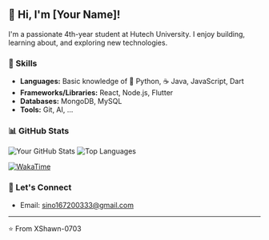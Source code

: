 

## 👋 Hi, I'm [Your Name]!

I'm a passionate 4th-year student at Hutech University. I enjoy building, learning about, and exploring new technologies.

### 🚀 Skills

*   **Languages:** Basic knowledge of 🐍 Python, ☕ Java, JavaScript, Dart
*   **Frameworks/Libraries:** React, Node.js, Flutter
*   **Databases:** MongoDB, MySQL
*   **Tools:** Git, AI, ...

### 📊 GitHub Stats

![Your GitHub Stats](https://github-readme-stats.vercel.app/api?username=XShawn-0703&show_icons=true&theme=tokyonight)
![Top Languages](https://github-readme-stats.vercel.app/api/top-langs/?username=XShawn-0703&layout=compact&theme=tokyonight)

[![WakaTime](https://wakatime.com/badge/user/your_wakatime_user_id.svg)](https://wakatime.com/@your_wakatime_username)

### 💬 Let's Connect

*   Email: sino167200333@gmail.com

---
⭐️ From XShawn-0703
